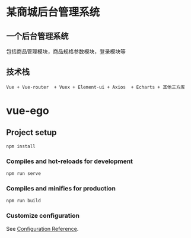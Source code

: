 # 某商城后台管理系统

## 一个后台管理系统

包括商品管理模块，商品规格参数模块，登录模块等


## 技术栈

```
Vue + Vue-router  + Vuex + Element-ui + Axios  + Echarts + 其他三方库
```



























# vue-ego

## Project setup
```
npm install
```

### Compiles and hot-reloads for development
```
npm run serve
```

### Compiles and minifies for production
```
npm run build
```

### Customize configuration
See [Configuration Reference](https://cli.vuejs.org/config/).
